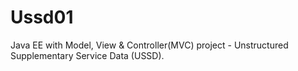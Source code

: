# Ussd01
Java EE with Model, View &amp; Controller(MVC) project - Unstructured Supplementary Service Data (USSD).
